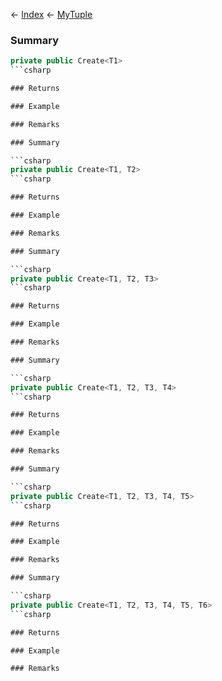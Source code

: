 ← [Index](Api-Index) ← [MyTuple](VRage.MyTuple)

### Summary

```csharp
private public Create<T1>
```csharp

### Returns

### Example

### Remarks

### Summary

```csharp
private public Create<T1, T2>
```csharp

### Returns

### Example

### Remarks

### Summary

```csharp
private public Create<T1, T2, T3>
```csharp

### Returns

### Example

### Remarks

### Summary

```csharp
private public Create<T1, T2, T3, T4>
```csharp

### Returns

### Example

### Remarks

### Summary

```csharp
private public Create<T1, T2, T3, T4, T5>
```csharp

### Returns

### Example

### Remarks

### Summary

```csharp
private public Create<T1, T2, T3, T4, T5, T6>
```csharp

### Returns

### Example

### Remarks

